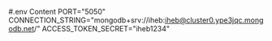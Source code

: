 #.env Content
PORT="5050"
CONNECTION_STRING="mongodb+srv://iheb:iheb@cluster0.ype3jqc.mongodb.net/"
ACCESS_TOKEN_SECRET="iheb1234"
